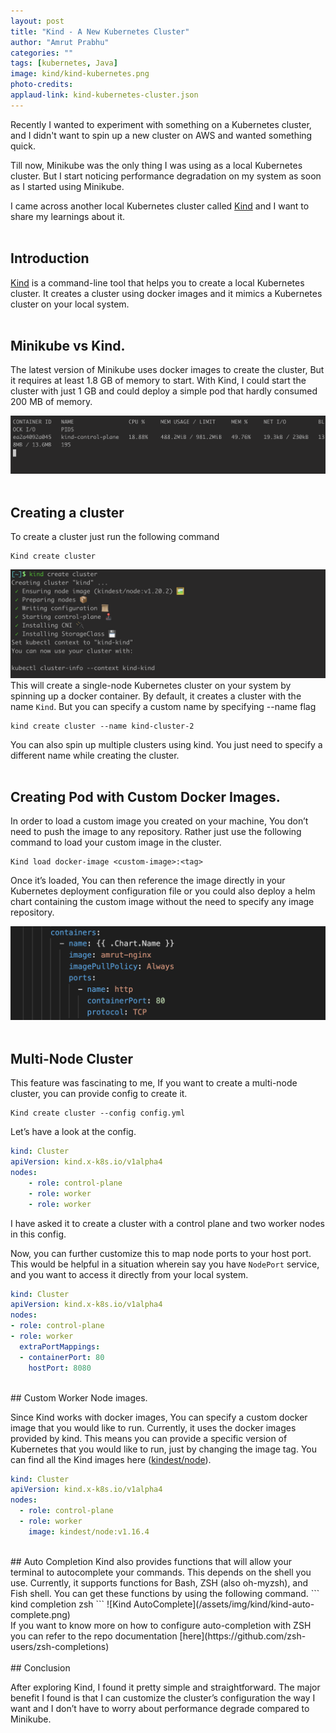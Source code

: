 ```yaml
---
layout: post
title: "Kind - A New Kubernetes Cluster"
author: "Amrut Prabhu"
categories: ""
tags: [kubernetes, Java]
image: kind/kind-kubernetes.png
photo-credits: 
applaud-link: kind-kubernetes-cluster.json
---
```

Recently I wanted to experiment with something on a Kubernetes cluster, and I didn't want to spin up a new cluster on AWS and wanted something quick.

Till now, Minikube was the only thing I was using as a local Kubernetes cluster. But I start noticing performance degradation on my system as soon as I started using Minikube.

I came across another local Kubernetes cluster called [Kind](https://kind.sigs.k8s.io/) and I want to share my learnings about it.
<br/>
<br/>
## Introduction

[Kind](https://kind.sigs.k8s.io/) is a command-line tool that helps you to create a local Kubernetes cluster. It creates a cluster using docker images and it mimics a Kubernetes cluster on your local system.
<br/>
<br/>
## Minikube vs Kind.

The latest version of Minikube uses docker images to create the cluster, But it requires at least 1.8 GB of memory to start. With Kind, I could start the cluster with just 1 GB and could deploy a simple pod that hardly consumed 200 MB of memory.

![Kubernetes Single node cluster](/assets/img/kind/single-node.png)
<br/>
<br/>
## Creating a cluster

To create a cluster just run the following command

```commandline
Kind create cluster
```
![Kind create cluster](/assets/img/kind/kind-create-cluster.png)
This will create a single-node Kubernetes cluster on your system by spinning up a docker container. By default, it creates a cluster with the name `Kind`. But you can specify a custom name by specifying --name flag

```
kind create cluster --name kind-cluster-2
```
You can also spin up multiple clusters using kind. You just need to specify a different name while creating the cluster.
<br/>
<br/>
## Creating Pod with Custom Docker Images.

In order to load a custom image you created on your machine, You don’t need to push the image to any repository. Rather just use the following command to load your custom image in the cluster.

```
Kind load docker-image <custom-image>:<tag>
```

Once it’s loaded, You can then reference the image directly in your Kubernetes deployment configuration file or you could also deploy a helm chart containing the custom image without the need to specify any image repository.

![Loading Custom Docker Image](/assets/img/kind/custom-docker-image.png)
<br/>
<br/>
## Multi-Node Cluster

This feature was fascinating to me, If you want to create a multi-node cluster, you can provide config to create it.
```
Kind create cluster --config config.yml
```  

Let’s have a look at the config.

```yml
kind: Cluster
apiVersion: kind.x-k8s.io/v1alpha4
nodes:
    - role: control-plane
    - role: worker
    - role: worker
```
I have asked it to create a cluster with a control plane and two worker nodes in this config.

Now, you can further customize this to map node ports to your host port. This would be helpful in a situation wherein say you have `NodePort` service, and you want to access it directly from your local system.


  ```yml
kind: Cluster
apiVersion: kind.x-k8s.io/v1alpha4
nodes:
  - role: control-plane
  - role: worker
    extraPortMappings:
    - containerPort: 80
      hostPort: 8080
```
<br/>
## Custom Worker Node images.

Since Kind works with docker images, You can specify a custom docker image that you would like to run. Currently, it uses the docker images provided by kind. This means you can provide a specific version of Kubernetes that you would like to run, just by changing the image tag. You can find all the Kind images here ([kindest/node](https://hub.docker.com/r/kindest/node)).
```yml
kind: Cluster
apiVersion: kind.x-k8s.io/v1alpha4
nodes:
  - role: control-plane
  - role: worker
    image: kindest/node:v1.16.4
```
<br/>
## Auto Completion  
Kind also provides functions that will allow your terminal to autocomplete your commands. This depends on the shell you use. Currently, it supports functions for Bash, ZSH (also oh-myzsh), and Fish shell. You can get these functions by using the following command.
```
kind completion zsh
```
![Kind AutoComplete](/assets/img/kind/kind-auto-complete.png)
<br/>
If you want to know more on how to configure auto-completion with ZSH you can refer to the repo documentation [here](https://github.com/zsh-users/zsh-completions) 
<br/>
<br/>
## Conclusion

After exploring Kind, I found it pretty simple and straightforward. The major benefit I found is that I can customize the cluster’s configuration the way I want and I don’t have to worry about performance degrade compared to Minikube.

<br/>